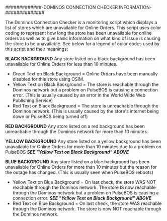 #############-DOMINOS CONNECTION CHECKER INFORMATION-##############

The Dominos Connection Checker is a monitoring script which displays a list of stores which are unavailable for Online Orders.
This script uses color coding to represent how long the store has been unavailable for online orders as well as to give basic information on what kind of issue is causing the store to be unavailable.
See below for a legend of color codes used by this script and their meanings:

****BLACK BACKGROUND****
Any store listed on a black background has been unavailable for Online Orders for less than 10 minutes.

- Green Text on Black Background = Online Orders have been manually disabled for this store using OSIM.
- Yellow Text on Black Background = The store is reachable through the Dominos network but a problem on PulseBOS is causing a connection error. (This is usually caused by an error in the World Wide Web Publishing Service)
- Red Text on Black Background = The store is unreachable through the Dominos network. (This is usually caused by the store's internet being down or PulseBOS being turned off)

****RED BACKGROUND****
Any store listed on a red background has been unreachable through the Dominos network for more than 10 minutes.

****YELLOW BACKGROUND****
Any store listed on a yellow background has been unavailable for Online Orders for more than 10 minutes due to a problem on PulseBOS ***SEE "Yellow Text on Black Background" ABOVE***

****BLUE BACKGROUND****
Any store listed on a blue background has been unavailable for Online Orders for more than 10 minutes but the reason for the outage has changed. (This is usually seen when PulseBOS reboots)

- Yellow Text on Blue Background = On last check, the store WAS NOT reachable through the Dominos network. The store IS now reachable through the Dominos network but a problem on PulseBOS is causing a connection error. ***SEE "Yellow Text on Black Background" ABOVE***
- Red Text on Blue Background = On last check, the store WAS reachable through the Dominos network. The store is now NOT reachable through the Dominos network.

